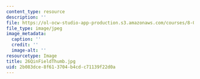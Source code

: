 ```yaml
---
content_type: resource
description: ''
file: https://ol-ocw-studio-app-production.s3.amazonaws.com/courses/8-02-physics-ii-electricity-and-magnetism-spring-2007/2b083dce8f613704b4cdc71139f22d0a_26QinFieldThumb.jpg
file_type: image/jpeg
image_metadata:
  caption: ''
  credit: ''
  image-alt: ''
resourcetype: Image
title: 26QinFieldThumb.jpg
uid: 2b083dce-8f61-3704-b4cd-c71139f22d0a
---
```

